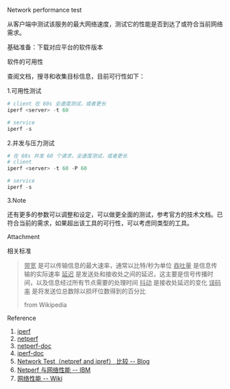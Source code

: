 Network performance test

从客户端中测试该服务的最大网络速度，测试它的性能是否到达了或符合当前网络需求。

基础准备：下载对应平台的软件版本

软件的可用性

查阅文档，搜寻和收集目标信息，目前可行性如下：

1.可用性测试

```powershell
# client 在 60s 全速度测试，或者更长
iperf <server> -t 60

# service
iperf -s
```

2.并发与压力测试

```powershell
# 在 60s 并发 60 个请求，全速度测试，或者更长
# client 
iperf <server> -t 60 -P 60

# service
iperf -s
```

3.Note

还有更多的参数可以调整和设定，可以做更全面的测试，参考官方的技术文档。已符合当前的需求，如果超出该工具的可行性，可以考虑同类型的工具。



Attachment

相关标准

> <u>带宽</u> 是可以传输信息的最大速率，通常以比特/秒为单位
> <u>吞吐量</u> 是信息传输的实际速率
> <u>延迟</u> 是发送处和接收处之间的延迟，这主要是信号传播时间，以及信息经过所有节点需要的处理时间
> <u>抖动</u> 是接收处延迟的变化
> <u>误码率</u> 是将发送位总数除以损坏位数得到的百分比
>
> from Wikipedia

Reference

1. [iperf](https://iperf.fr/)
2. [netperf](https://hewlettpackard.github.io/netperf)
3. [netperf-doc](https://hewlettpackard.github.io/netperf/doc/netperf.html)
4. [iperf-doc](https://iperf.fr/iperf-doc.php)
5. [Network Test（netpref and ipref） 比较 -- Blog](https://wsgzao.github.io/post/netperf/)
6. [Netperf 与网络性能 -- IBM](https://www.ibm.com/developerworks/cn/linux/l-netperf/)
7. [网络性能 -- Wiki](https://zh.wikipedia.org/wiki/网络性能)

